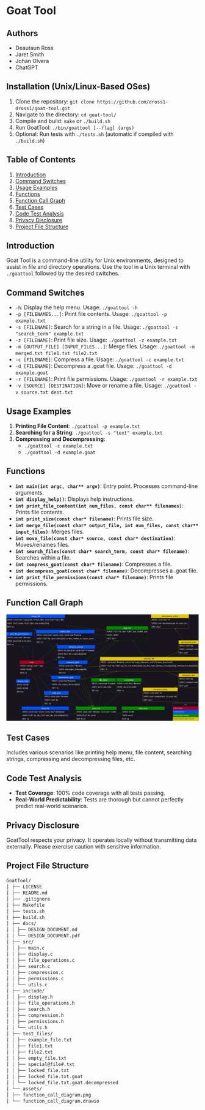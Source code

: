 # Goat Tool

## Authors
- Deautaun Ross
- Jaret Smith
- Johan Olvera
- ChatGPT

## Installation (Unix/Linux-Based OSes)
1. Clone the repository: `git clone https://github.com/dross1-dross1/goat-tool.git`
2. Navigate to the directory: `cd goat-tool/`
3. Compile and build: `make` or `./build.sh`
4. Run GoatTool: `./bin/goattool [--flag] (args)`
5. Optional: Run tests with `./tests.sh` (automatic if compiled with `./build.sh`)

## Table of Contents
1. [Introduction](#introduction)
2. [Command Switches](#command-switches)
3. [Usage Examples](#usage-examples)
4. [Functions](#functions)
5. [Function Call Graph](#function-call-graph)
6. [Test Cases](#test-cases)
7. [Code Test Analysis](#code-test-analysis)
8. [Privacy Disclosure](#privacy-disclosure)
9. [Project File Structure](#project-file-structure)

## Introduction
Goat Tool is a command-line utility for Unix environments, designed to assist in file and directory operations. Use the tool in a Unix terminal with `./goattool` followed by the desired switches.

## Command Switches
- `-h`: Display the help menu. Usage: `./goattool -h`
- `-p [FILENAMES...]`: Print file contents. Usage: `./goattool -p example.txt`
- `-s [FILENAME]`: Search for a string in a file. Usage: `./goattool -s "search_term" example.txt`
- `-z [FILENAME]`: Print file size. Usage: `./goattool -z example.txt`
- `-m [OUTPUT_FILE] [INPUT_FILES...]`: Merge files. Usage: `./goattool -m merged.txt file1.txt file2.txt`
- `-c [FILENAME]`: Compress a file. Usage: `./goattool -c example.txt`
- `-d [FILENAME]`: Decompress a .goat file. Usage: `./goattool -d example.goat`
- `-r [FILENAME]`: Print file permissions. Usage: `./goattool -r example.txt`
- `-v [SOURCE] [DESTINATION]`: Move or rename a file. Usage: `./goattool -v source.txt dest.txt`

## Usage Examples
1. **Printing File Content**: `./goattool -p example.txt`
2. **Searching for a String**: `./goattool -s "text" example.txt`
3. **Compressing and Decompressing**:
   - `./goattool -c example.txt`
   - `./goattool -d example.goat`

## Functions
- **`int main(int argc, char** argv)`**: Entry point. Processes command-line arguments.
- **`int display_help()`**: Displays help instructions.
- **`int print_file_content(int num_files, const char** filenames)`**: Prints file contents.
- **`int print_size(const char* filename)`**: Prints file size.
- **`int merge_file(const char* output_file, int num_files, const char** input_files)`**: Merges files.
- **`int move_file(const char* source, const char* destination)`**: Moves/renames files.
- **`int search_files(const char* search_term, const char* filename)`**: Searches within a file.
- **`int compress_goat(const char* filename)`**: Compresses a file.
- **`int decompress_goat(const char* filename)`**: Decompresses a .goat file.
- **`int print_file_permissions(const char* filename)`**: Prints file permissions.

## Function Call Graph
![Function Call Diagram](assets/function_call_diagram.png)

## Test Cases
Includes various scenarios like printing help menu, file content, searching strings, compressing and decompressing files, etc.

## Code Test Analysis
- **Test Coverage**: 100% code coverage with all tests passing.
- **Real-World Predictability**: Tests are thorough but cannot perfectly predict real-world scenarios.

## Privacy Disclosure
GoatTool respects your privacy. It operates locally without transmitting data externally. Please exercise caution with sensitive information.

## Project File Structure

```
GoatTool/
│ ├── LICENSE
│ ├── README.md
│ ├── .gitignore
│ ├── Makefile
│ ├── tests.sh
│ ├── build.sh
│ ├── docs/
│ │ ├── DESIGN_DOCUMENT.md
│ │ └── DESIGN_DOCUMENT.pdf
│ ├── src/
│ │ ├── main.c
│ │ ├── display.c
│ │ ├── file_operations.c
│ │ ├── search.c
│ │ ├── compression.c
│ │ ├── permissions.c
│ │ └── utils.c
│ ├── include/
│ │ ├── display.h
│ │ ├── file_operations.h
│ │ ├── search.h
│ │ ├── compression.h
│ │ ├── permissions.h
│ │ └── utils.h
│ ├── test_files/
│ │ ├── example_file.txt
│ │ ├── file1.txt
│ │ ├── file2.txt
│ │ ├── empty_file.txt
│ │ ├── special@file#.txt
│ │ ├── locked_file.txt
│ │ ├── locked_file.txt.goat
│ │ └── locked_file.txt.goat.decompressed
│ └── assets/
│ ├── function_call_diagram.png
│ └── function_call_diagram.drawio
```

